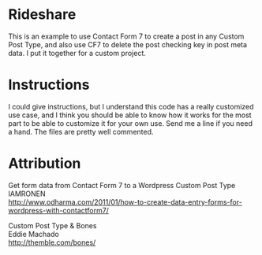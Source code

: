 Rideshare
=========
This is an example to use Contact Form 7 to create a post in any Custom Post Type, and also use CF7 to delete the post checking key in post meta data. I put it together for a custom project.

Instructions
============
I could give instructions, but I understand this code has a really customized use case, and I think you should be able to know how it works for the most part to be able to customize it for your own use. Send me a line if you need a hand. The files are pretty well commented.

Attribution
===========
Get form data from Contact Form 7 to a Wordpress Custom Post Type<br />
IAMRONEN<br />
http://www.odharma.com/2011/01/how-to-create-data-entry-forms-for-wordpress-with-contactform7/

Custom Post Type & Bones<br />
Eddie Machado<br />
http://themble.com/bones/